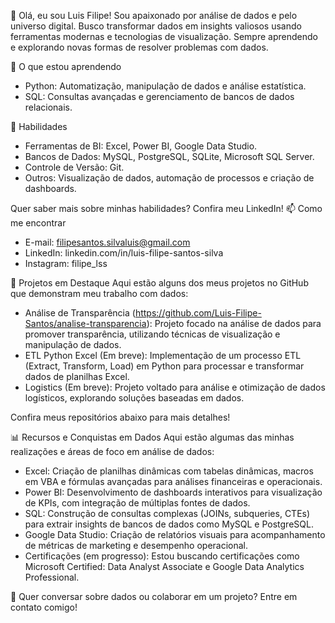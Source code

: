 👋 Olá, eu sou Luis Filipe!
Sou apaixonado por análise de dados e pelo universo digital. Busco transformar dados em insights valiosos usando ferramentas modernas e tecnologias de visualização. Sempre aprendendo e explorando novas formas de resolver problemas com dados.

🌱 O que estou aprendendo

- Python: Automatização, manipulação de dados e análise estatística.
- SQL: Consultas avançadas e gerenciamento de bancos de dados relacionais.

💼 Habilidades

- Ferramentas de BI: Excel, Power BI, Google Data Studio.
- Bancos de Dados: MySQL, PostgreSQL, SQLite, Microsoft SQL Server.
- Controle de Versão: Git.
- Outros: Visualização de dados, automação de processos e criação de dashboards.

Quer saber mais sobre minhas habilidades? Confira meu LinkedIn!
📫 Como me encontrar

- E-mail: filipesantos.silvaluis@gmail.com
- LinkedIn: linkedin.com/in/luis-filipe-santos-silva
- Instagram: filipe_lss

🚀 Projetos em Destaque
Aqui estão alguns dos meus projetos no GitHub que demonstram meu trabalho com dados:

- Análise de Transparência (https://github.com/Luis-Filipe-Santos/analise-transparencia): Projeto focado na análise de dados para promover transparência, utilizando técnicas de visualização e manipulação de dados.
- ETL Python Excel (Em breve): Implementação de um processo ETL (Extract, Transform, Load) em Python para processar e transformar dados de planilhas Excel.
- Logistics (Em breve): Projeto voltado para análise e otimização de dados logísticos, explorando soluções baseadas em dados.

Confira meus repositórios abaixo para mais detalhes!

📊 Recursos e Conquistas em Dados
Aqui estão algumas das minhas realizações e áreas de foco em análise de dados:

- Excel: Criação de planilhas dinâmicas com tabelas dinâmicas, macros em VBA e fórmulas avançadas para análises financeiras e operacionais.
- Power BI: Desenvolvimento de dashboards interativos para visualização de KPIs, com integração de múltiplas fontes de dados.
- SQL: Construção de consultas complexas (JOINs, subqueries, CTEs) para extrair insights de bancos de dados como MySQL e PostgreSQL.
- Google Data Studio: Criação de relatórios visuais para acompanhamento de métricas de marketing e desempenho operacional.
- Certificações (em progresso): Estou buscando certificações como Microsoft Certified: Data Analyst Associate e Google Data Analytics Professional.


💬 Quer conversar sobre dados ou colaborar em um projeto? Entre em contato comigo!
